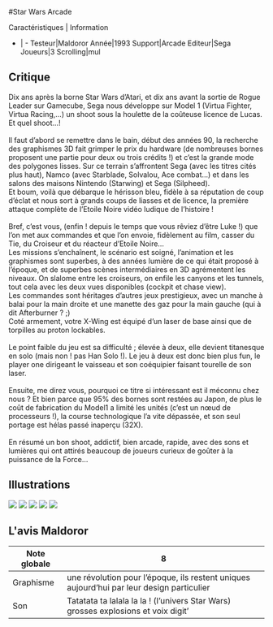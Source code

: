 #Star Wars Arcade

Caractéristiques | Information
- | -
Testeur|Maldoror
Année|1993
Support|Arcade
Editeur|Sega
Joueurs|3
Scrolling|mul

## Critique
Dix ans après la borne Star Wars d’Atari, et dix ans avant la sortie de Rogue Leader sur Gamecube, Sega nous développe sur Model 1 (Virtua Fighter, Virtua Racing,…) un shoot sous la houlette de la coûteuse licence de Lucas. Et quel shoot…!<br/><br/>Il faut d’abord se remettre dans le bain, début des années 90, la recherche des graphismes 3D fait grimper le prix du hardware (de nombreuses bornes proposent une partie pour deux ou trois crédits !) et c’est la grande mode des polygones lisses. Sur ce terrain s’affrontent Sega (avec les titres cités plus haut), Namco (avec Starblade, Solvalou, Ace combat…) et dans les salons des maisons Nintendo (Starwing) et Sega (Silpheed).<br/>Et boum, voilà que débarque le hérisson bleu, fidèle à sa réputation de coup d’éclat et nous sort à grands coups de liasses et de licence, la première attaque complète de l’Etoile Noire vidéo ludique de l’histoire !<br/><br/>Bref, c’est vous, (enfin ! depuis le temps que vous rêviez d’être Luke !) que l’on met aux commandes et que l’on envoie, fidèlement au film, casser du Tie, du Croiseur et du réacteur d’Etoile Noire…<br/>Les missions s’enchaînent, le scénario est soigné, l’animation et les graphismes sont superbes, à des années lumière de ce qui était proposé à l’époque, et de superbes scènes intermédiaires en 3D agrémentent les niveaux. On slalome entre les croiseurs, on enfile les canyons et les tunnels, tout cela avec les deux vues disponibles (cockpit et chase view).<br/>Les commandes sont héritages d’autres jeux prestigieux, avec un manche à balai pour la main droite et une manette des gaz pour la main gauche (qui à dit Afterburner ? ;)<br/>Coté armement, votre X-Wing est équipé d’un laser de base ainsi que de torpilles au proton lockables.<br/><br/>Le point faible du jeu est sa difficulté ; élevée à deux, elle devient titanesque en solo (mais non ! pas Han Solo !). Le jeu à deux est donc bien plus fun, le player one dirigeant le vaisseau et son coéquipier faisant tourelle de son laser.<br/><br/>Ensuite, me direz vous, pourquoi ce titre si intéressant est il méconnu chez nous ? Et bien parce que 95% des bornes sont restées au Japon, de plus le coût de fabrication du Model1 a limité les unités (c’est un nœud de processeurs !), la course technologique l’a vite dépassée, et son seul portage est hélas passé inaperçu (32X).<br/><br/>En résumé un bon shoot, addictif, bien arcade, rapide, avec des sons et lumières qui ont attirés beaucoup de joueurs curieux de goûter à la puissance de la Force…

## Illustrations
![](http://www.shmup.com/images/thumbs/img_fiche_1_722.jpg)
![](http://www.shmup.com/images/thumbs/img_fiche_2_722.jpg)
![](http://www.shmup.com/images/thumbs/img_fiche_3_722.jpg)
![](http://www.shmup.com/images/thumbs/img_fiche_4_722.jpg)
![](http://www.shmup.com/images/thumbs/img_fiche_5_722.jpg)

## L'avis Maldoror
Note globale|8
-|-
Graphisme|une révolution pour l’époque, ils restent uniques aujourd’hui par leur design particulier
Son|Tatatata ta lalala la la ! (l’univers Star Wars) grosses explosions et voix digit’

